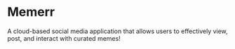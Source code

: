 # Memerr
A cloud-based social media application that allows users to effectively view, post, and interact with curated memes!
